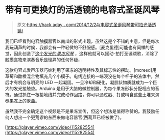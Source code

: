 # 带有可更换灯的活透镜的电容式圣诞风琴

> 原文:[https://hack aday . com/2014/12/24/电容式圣诞风琴带可拍光活透镜/](https://hackaday.com/2014/12/24/capacitive-christmas-organ-with-living-lenses-of-slappable-light/)

我们已经看到电容触摸器官以南瓜的形式出现。虽然这是个不错的主意，但是每次我玩葫芦的时候，我都会有一种轻微的不舒服感。[麦克里德]可能也有同样的感觉，因此创造了[这个发光的*果冻风琴*](http://vimeo.com/115282554) ，这样他就可以摇动-拍打圣诞颂歌，消除了触摸食物来演奏音乐是怪异的任何怀疑…

这款电容式发声乐器巧妙利用了果冻的透明特性及其标志性的摆动。[mcreed]用草莓和酸橙混合物填充几个小模子。电线连接的一端浸没在每个杯子的液体中，然后才有机会与明亮的 LED 一起凝固。一旦冷却和硬化，凝胶状物质就成为一个巨大的发光接触垫。Arduino 是用于大脑的微控制器，为每个果冻形状分配相应的音符。通过抓住一根接地线并完成动作回路，你可以通过戳、打或啃食这些土堆来演奏果冻上的歌曲。

虽然我不完全确定这个视频是不是果冻宣传，但这个想法是值得称赞的。我鼓励任何人想出一个更荒谬的东西来做电容器官(西葫芦已经被做了)。

[https://player.vimeo.com/video/115282554](https://player.vimeo.com/video/115282554)